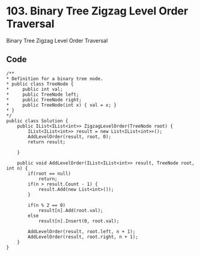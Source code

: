 # 103. Binary Tree Zigzag Level Order Traversal
Binary Tree Zigzag Level Order Traversal


## Code
    /**
    * Definition for a binary tree node.
    * public class TreeNode {
    *     public int val;
    *     public TreeNode left;
    *     public TreeNode right;
    *     public TreeNode(int x) { val = x; }
    * }
    */
    public class Solution {
        public IList<IList<int>> ZigzagLevelOrder(TreeNode root) {
            IList<IList<int>> result = new List<IList<int>>();
            AddLevelOrder(result, root, 0);
            return result;
            
        }
        
        public void AddLevelOrder(IList<IList<int>> result, TreeNode root, int n) {
            if(root == null)
                return;
            if(n > result.Count - 1) {
                result.Add(new List<int>());
            }
            
            if(n % 2 == 0)
                result[n].Add(root.val);
            else 
                result[n].Insert(0, root.val);

            AddLevelOrder(result, root.left, n + 1);
            AddLevelOrder(result, root.right, n + 1);
        }
    }